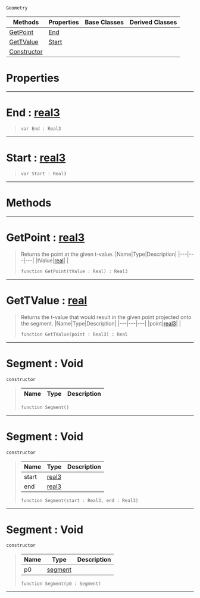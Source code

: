  `Geometry`

|Methods|Properties|Base Classes|Derived Classes|
|---|---|---|---|
|[ GetPoint](https://github.com/dragonCASTjosh/PlasmaDocs/blob/master/code_reference/class_reference/segment.markdown#getpoint-plasma-engine-doc)|[ End](https://github.com/dragonCASTjosh/PlasmaDocs/blob/master/code_reference/class_reference/segment.markdown#end-plasma-engine-document)| | |
|[ GetTValue](https://github.com/dragonCASTjosh/PlasmaDocs/blob/master/code_reference/class_reference/segment.markdown#gettvalue-plasma-engine-do)|[ Start](https://github.com/dragonCASTjosh/PlasmaDocs/blob/master/code_reference/class_reference/segment.markdown#start-plasma-engine-docume)| | |
|[ Constructor](https://github.com/dragonCASTjosh/PlasmaDocs/blob/master/code_reference/class_reference/segment.markdown#segment-void)| | | |


 #  Properties


---  
 #  End : [real3](https://github.com/dragonCASTjosh/PlasmaDocs/blob/master/code_reference/lightning_base_types/real3.markdown)

> 
> ``` lang=cpp, name=Lightning
> var End : Real3


---  
 #  Start : [real3](https://github.com/dragonCASTjosh/PlasmaDocs/blob/master/code_reference/lightning_base_types/real3.markdown)

> 
> ``` lang=cpp, name=Lightning
> var Start : Real3


---  
 #  Methods


---  
 #  GetPoint : [real3](https://github.com/dragonCASTjosh/PlasmaDocs/blob/master/code_reference/lightning_base_types/real3.markdown)

> Returns the point at the given t-value.
> |Name|Type|Description|
> |---|---|---|
> |tValue|[real](https://github.com/dragonCASTjosh/PlasmaDocs/blob/master/code_reference/lightning_base_types/real.markdown)| |
> ``` lang=cpp, name=Lightning
> function GetPoint(tValue : Real) : Real3
> ``` 


---  
 #  GetTValue : [real](https://github.com/dragonCASTjosh/PlasmaDocs/blob/master/code_reference/lightning_base_types/real.markdown)

> Returns the t-value that would result in the given point projected onto the segment.
> |Name|Type|Description|
> |---|---|---|
> |point|[real3](https://github.com/dragonCASTjosh/PlasmaDocs/blob/master/code_reference/lightning_base_types/real3.markdown)| |
> ``` lang=cpp, name=Lightning
> function GetTValue(point : Real3) : Real
> ``` 


---  
 #  Segment : Void

 `constructor`

> 
> |Name|Type|Description|
> |---|---|---|
> ``` lang=cpp, name=Lightning
> function Segment()
> ``` 


---  
 #  Segment : Void

 `constructor`

> 
> |Name|Type|Description|
> |---|---|---|
> |start|[real3](https://github.com/dragonCASTjosh/PlasmaDocs/blob/master/code_reference/lightning_base_types/real3.markdown)| |
> |end|[real3](https://github.com/dragonCASTjosh/PlasmaDocs/blob/master/code_reference/lightning_base_types/real3.markdown)| |
> ``` lang=cpp, name=Lightning
> function Segment(start : Real3, end : Real3)
> ``` 


---  
 #  Segment : Void

 `constructor`

> 
> |Name|Type|Description|
> |---|---|---|
> |p0|[segment](https://github.com/dragonCASTjosh/PlasmaDocs/blob/master/code_reference/class_reference/segment.markdown)| |
> ``` lang=cpp, name=Lightning
> function Segment(p0 : Segment)
> ``` 


---  
 

 